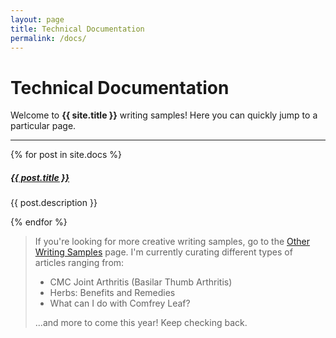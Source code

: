 ```yaml
---
layout: page
title: Technical Documentation
permalink: /docs/
---
```


# Technical Documentation

Welcome to **{{ site.title }}** writing samples! Here you can quickly jump to a particular page.

<div class="section-index">
    <hr class="panel-line">
    {% for post in site.docs  %}        
    <div class="entry">
    <h5><a href="{{ post.url | prepend: site.baseurl }}">{{ post.title }}</a></h5>
    <p>{{ post.description }}</p>
    </div>{% endfor %}
</div>

>If you're looking for more creative writing samples, go to the [Other Writing Samples](news.md) page.  I'm currently curating different types of articles ranging from:
>- CMC Joint Arthritis (Basilar Thumb Arthritis)
>- Herbs: Benefits and Remedies
>- What can I do with Comfrey Leaf?
>
>...and more to come this year!  Keep checking back.
